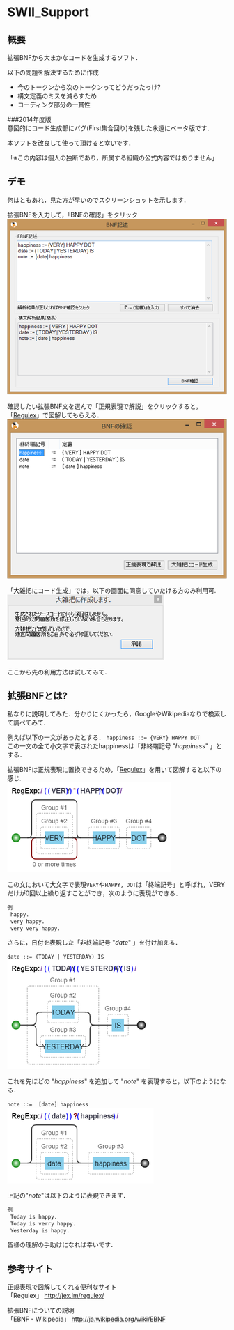 SWII_Support
============

## 概要

拡張BNFから大まかなコードを生成するソフト．  

以下の問題を解決するために作成

* 今のトークンから次のトークンってどうだったっけ?
* 構文定義のミスを減らすため
* コーディング部分の一貫性


###2014年度版  
意図的にコード生成部にバグ(First集合回り)を残した永遠にベータ版です．

本ソフトを改良して使って頂けると幸いです．  

「※この内容は個人の独断であり，所属する組織の公式内容ではありません」

## デモ

何はともあれ，見た方が早いのでスクリーンショットを示します．

拡張BNFを入力して，「BNFの確認」をクリック
![BNF記述画面](https://raw.githubusercontent.com/konta220/SWII_Support/master/Ohter/screen1.PNG)

確認したい拡張BNF文を選んで「正規表現で解説」をクリックすると，「[Regulex][]」で図解してもらえる．
![BNFの確認画面](https://raw.githubusercontent.com/konta220/SWII_Support/master/Ohter/screen2.PNG)

「大雑把にコード生成」では，以下の画面に同意していたける方のみ利用可.
![BNF記述画面](https://raw.githubusercontent.com/konta220/SWII_Support/master/Ohter/screen3.PNG)

ここから先の利用方法は試してみて．


## 拡張BNFとは?

私なりに説明してみた．分かりにくかったら，GoogleやWikipediaなりで検索して調べてみて．

例えば以下の一文があったとする．
`happiness ::= {VERY} HAPPY DOT`  
この一文の全て小文字で表されたhappinessは「非終端記号 "*happiness*" 」とする．

拡張BNFは正規表現に置換できるため，「[Regulex][]」を用いて図解すると以下の感じ.  
![happinessのBNF](https://raw.githubusercontent.com/konta220/SWII_Support/master/Ohter/eBNF_happy.png)

この文において大文字で表現`VERY`や`HAPPY`，`DOT`は「終端記号」と呼ばれ，VERYだけが0回以上繰り返すことができ，次のように表現ができる．


    例
     happy.
     very happy.
     very very happy.

さらに，日付を表現した「非終端記号 "*date*" 」を付け加える．

`date ::= (TODAY | YESTERDAY) IS`  
![happinessのBNF](https://raw.githubusercontent.com/konta220/SWII_Support/master/Ohter/eBNF_date.png)

これを先ほどの "*happiness*" を追加して "*note*" を表現すると，以下のようになる．

`note ::=  [date] happiness`  
![noteのBNF](https://raw.githubusercontent.com/konta220/SWII_Support/master/Ohter/eBNF_note.png)

上記の"*note*"は以下のように表現できます．

    例
     Today is happy.
     Today is verry happy.
     Yesterday is happy.

皆様の理解の手助けになれば幸いです．

## 参考サイト

正規表現で図解してくれる便利なサイト  
「Regulex」 http://jex.im/regulex/

[Regulex]:http://jex.im/regulex/  

拡張BNFについての説明  
「EBNF - Wikipedia」 http://ja.wikipedia.org/wiki/EBNF

[EBNF]:http://ja.wikipedia.org/wiki/EBNF


